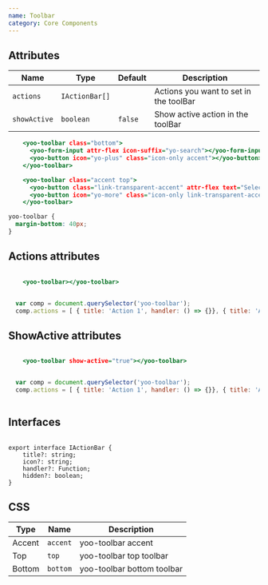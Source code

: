 ```yaml
---
name: Toolbar
category: Core Components
---
```


## Attributes

|Name|Type|Default|Description|
|---|---|---|---|
|`actions`|`IActionBar[]`|   |Actions you want to set in the toolBar|
|`showActive`|`boolean`|`false`|Show active action in the toolBar|

```yoo-toolbar.html
    <yoo-toolbar class="bottom">
      <yoo-form-input attr-flex icon-suffix="yo-search"></yoo-form-input>
      <yoo-button icon="yo-plus" class="icon-only accent"></yoo-button>
    </yoo-toolbar>

    <yoo-toolbar class="accent top">
      <yoo-button class="link-transparent-accent" attr-flex text="Select All"></yoo-button>
      <yoo-button icon="yo-more" class="icon-only link-transparent-accent"></yoo-button>
    </yoo-toolbar>
```

```yoo-toolbar.css hidden
yoo-toolbar {
  margin-bottom: 40px;
}
```

## Actions attributes

```yoo-toolbar-actions.html

    <yoo-toolbar></yoo-toolbar>
```
```yoo-toolbar-actions.js

  var comp = document.querySelector('yoo-toolbar');
  comp.actions = [ { title: 'Action 1', handler: () => {}}, { title: 'Action 2', handler: () => {}}];

```

## ShowActive attributes

```yoo-toolbar-active.html

    <yoo-toolbar show-active="true"></yoo-toolbar>
```
```yoo-toolbar-active.js

  var comp = document.querySelector('yoo-toolbar');
  comp.actions = [ { title: 'Action 1', handler: () => {}}, { title: 'Action 2', handler: () => {}}];
  
```

## Interfaces 

```tsx

export interface IActionBar {
    title?: string;
    icon?: string;
    handler?: Function;
    hidden?: boolean;
}

```

## CSS

|Type|Name|Description|
|---|---|---|
|Accent|`accent`|yoo-toolbar accent|
|Top|`top`|yoo-toolbar top toolbar|
|Bottom|`bottom`|yoo-toolbar bottom toolbar|

